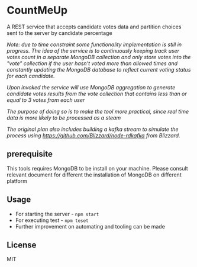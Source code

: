 # CountMeUp

A REST service that accepts candidate votes data and partition choices sent to the server by candidate percentage

*Note: due to time constraint some functionality implementation is still in progress. The idea of the service is to continuously keeping track user votes
 count in a separate MongoDB collection and only store votes into the "vote" collection if the user hasn't voted more than allowed times and constantly updating the MongoDB
 database to reflect current voting status for each candidate.*
 
*Upon invoked the service will use MongoDB aggregation to generate candidate votes results from the vote collection that contains less than or equal to 3
votes from each user*

*The purpose of doing so is to make the tool more practical, since real time data is more likely to be processed as a steam*
 
*The original plan also includes building a kafka stream to simulate the process using
https://github.com/Blizzard/node-rdkafka from Blizzard.*

## prerequisite

This tools requires MongoDB to be install on your machine. Please consult relevant document for different the installation of MongoDB on different platform

## Usage

* For starting the server - ```npm start```
* For executing test - ```npm teset```
* Further improvement on automating and tooling can be made

## License

MIT